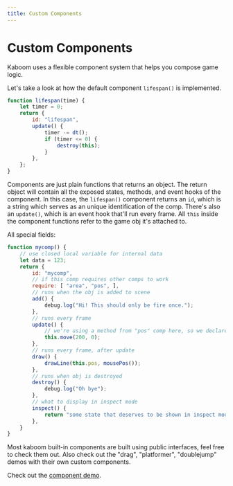 ```yaml
---
title: Custom Components
---
```


# Custom Components

Kaboom uses a flexible component system that helps you compose game logic.

Let's take a look at how the default component `lifespan()` is implemented.

```js
function lifespan(time) {
	let timer = 0;
	return {
		id: "lifespan",
		update() {
			timer -= dt();
			if (timer <= 0) {
				destroy(this);
			}
		},
	};
}
```

Components are just plain functions that returns an object. The return object will contain all the exposed states, methods, and event hooks of the component. In this case, the `lifespan()` component returns an `id`, which is a string which serves as an unique identification of the comp. There's also an `update()`, which is an event hook that'll run every frame. All `this` inside the component functions refer to the game obj it's attached to.

All special fields:
```js
function mycomp() {
	// use closed local variable for internal data
	let data = 123;
	return {
		id: "mycomp",
		// if this comp requires other comps to work
		require: [ "area", "pos", ],
		// runs when the obj is added to scene
		add() {
			debug.log("Hi! This should only be fire once.");
		},
		// runs every frame
		update() {
			// we're using a method from "pos" comp here, so we declare require "pos" above
			this.move(200, 0);
		},
		// runs every frame, after update
		draw() {
			drawLine(this.pos, mousePos());
		},
		// runs when obj is destroyed
		destroy() {
			debug.log("Oh bye");
		},
		// what to display in inspect mode
		inspect() {
			return "some state that deserves to be shown in inspect mode";
		},
	}
}
```

Most kaboom built-in components are built using public interfaces, feel free to check them out. Also check out the "drag", "platformer", "doublejump" demos with their own custom components.

Check out the [component demo](https://kaboomjs.com/play?example=component).
